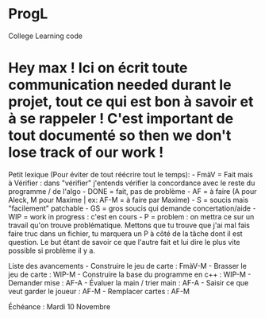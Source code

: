 # ProgL
College Learning code

Hey max ! Ici on écrit toute communication needed durant le projet, tout ce qui est bon à savoir et à se rappeler ! C'est important de tout documenté so then we don't lose track of our work !
=======

Petit lexique (Pour éviter de tout réécrire tout le temps):
		- FmàV = Fait mais à Vérifier : dans "vérifier" j'entends vérifier la concordance avec le reste du programme / de l'algo
		- DONE = fait, pas de problème
		- AF = à faire (A pour Aleck, M pour Maxime | ex: AF-M = à faire par Maxime)
		- S = soucis mais "facilement" patchable
		- GS = gros soucis qui demande concertation/aide
		- WIP = work in progress : c'est en cours
		- P = problem : on mettra ce sur un travail qu'on trouve problématique. Mettons que tu trouve que j'ai mal fais faire truc dans un fichier, tu marquera un P à côté de la tâche dont il est question. Le but étant de savoir ce que l'autre fait et lui dire le plus vite possible si problème il y a.

Liste des avancements
	- Construire le jeu de carte : 				FmàV-M
	- Brasser le jeu de carte :					WIP-M
	- Construire la base du programme en c++ :	WIP-M
	- Demander mise : 							AF-A
	- Évaluer la main / trier main :			AF-A
	- Saisir ce que veut garder le joueur :		AF-M
	- Remplacer cartes :						AF-M

Échéance : Mardi 10 Novembre
